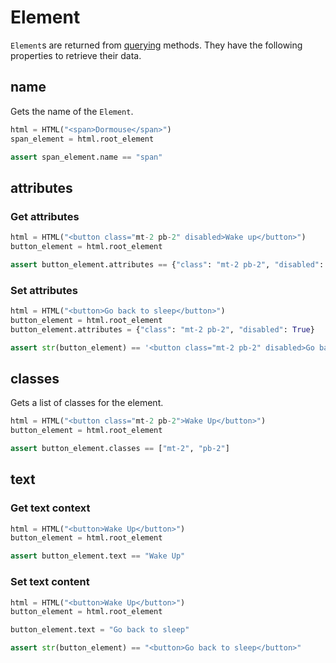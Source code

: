 # Element

`Element`s are returned from [querying](querying.md) methods. They have the following properties to retrieve their data.

## name

Gets the name of the `Element`.

```python
html = HTML("<span>Dormouse</span>")
span_element = html.root_element

assert span_element.name == "span"
```

## attributes

### Get attributes

```python
html = HTML("<button class="mt-2 pb-2" disabled>Wake up</button>")
button_element = html.root_element

assert button_element.attributes == {"class": "mt-2 pb-2", "disabled": True}
```

### Set attributes

```python
html = HTML("<button>Go back to sleep</button>")
button_element = html.root_element
button_element.attributes = {"class": "mt-2 pb-2", "disabled": True}

assert str(button_element) == '<button class="mt-2 pb-2" disabled>Go back to sleep</button>'
```

## classes

Gets a list of classes for the element.

```python
html = HTML("<button class="mt-2 pb-2">Wake Up</button>")
button_element = html.root_element

assert button_element.classes == ["mt-2", "pb-2"]
```

## text

### Get text context

```python
html = HTML("<button>Wake Up</button>")
button_element = html.root_element

assert button_element.text == "Wake Up"
```

### Set text content

```python
html = HTML("<button>Wake Up</button>")
button_element = html.root_element

button_element.text = "Go back to sleep"

assert str(button_element) == "<button>Go back to sleep</button>"
```

